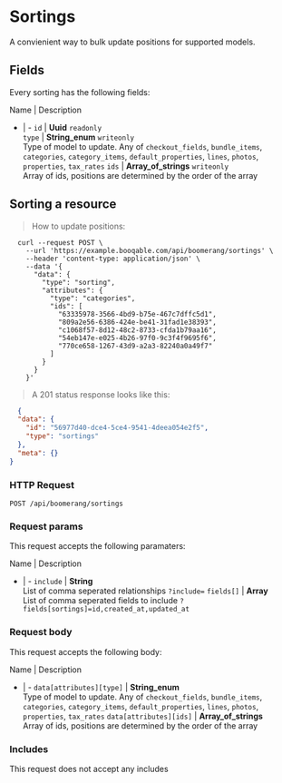 # Sortings

A convienient way to bulk update positions for supported models.

## Fields
Every sorting has the following fields:

Name | Description
- | -
`id` | **Uuid** `readonly`<br>
`type` | **String_enum** `writeonly`<br>Type of model to update. Any of `checkout_fields`, `bundle_items`, `categories`, `category_items`, `default_properties`, `lines`, `photos`, `properties`, `tax_rates`
`ids` | **Array_of_strings** `writeonly`<br>Array of ids, positions are determined by the order of the array


## Sorting a resource



> How to update positions:

```shell
  curl --request POST \
    --url 'https://example.booqable.com/api/boomerang/sortings' \
    --header 'content-type: application/json' \
    --data '{
      "data": {
        "type": "sorting",
        "attributes": {
          "type": "categories",
          "ids": [
            "63335978-3566-4bd9-b75e-467c7dffc5d1",
            "809a2e56-6386-424e-be41-31fad1e38393",
            "c1068f57-8d12-48c2-8733-cfda1b79aa16",
            "54eb147e-e025-4b26-97f0-9c3f4f9695f6",
            "770ce658-1267-43d9-a2a3-82240a0a49f7"
          ]
        }
      }
    }'
```

> A 201 status response looks like this:

```json
  {
  "data": {
    "id": "56977d40-dce4-5ce4-9541-4deea054e2f5",
    "type": "sortings"
  },
  "meta": {}
}
```

### HTTP Request

`POST /api/boomerang/sortings`

### Request params

This request accepts the following paramaters:

Name | Description
- | -
`include` | **String**<br>List of comma seperated relationships `?include=`
`fields[]` | **Array**<br>List of comma seperated fields to include `?fields[sortings]=id,created_at,updated_at`


### Request body

This request accepts the following body:

Name | Description
- | -
`data[attributes][type]` | **String_enum**<br>Type of model to update. Any of `checkout_fields`, `bundle_items`, `categories`, `category_items`, `default_properties`, `lines`, `photos`, `properties`, `tax_rates`
`data[attributes][ids]` | **Array_of_strings**<br>Array of ids, positions are determined by the order of the array


### Includes

This request does not accept any includes